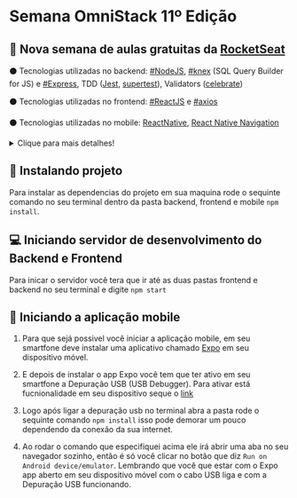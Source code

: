 # Semana OmniStack 11º Edição
## :rocket: Nova semana de aulas gratuitas da [RocketSeat](https://rocketseat.com.br/)
:black_circle: Tecnologias utilizadas no backend: [#NodeJS](https://nodejs.org/en/), [#knex](http://knexjs.org/) (SQL Query Builder for JS) e [#Express](https://expressjs.com/pt-br/), TDD ([Jest](https://jestjs.io/pt-BR/), [supertest](https://github.com/visionmedia/supertest)), Validators ([celebrate](https://github.com/arb/celebrate))

:black_circle: Tecnologias utilizadas no frontend: [#ReactJS](https://pt-br.reactjs.org/) e [#axios](https://www.npmjs.com/package/axios)

:black_circle: Tecnologias utilizadas no mobile: [ReactNative](https://reactnative.dev/), [React Native Navigation](https://reactnavigation.org/)

<details>
  <summary>Clique para mais detalhes!</summary>
  
  ## Back-end dependecies
  ### :large_blue_diamond: Saved Dependecies:
    1.  celebrate": ^12.0.1
    2.  cors: ^2.8.5
    3.  cross-env: ^7.0.2
    4.  express: ^4.17.1
    5.  knex: ^0.20.13
    6.  sqlite3: ^4.1.1
  ### :large_orange_diamond: Development Dependencies
    1. jest: ^25.2.3
    2. nodemon: ^2.0.2
    3. supertest: ^4.0.2
 ## Front-end dependencies
 ### :large_blue_diamond: Saved Dependecies
    1. @testing-library/jest-dom: ^4.2.4
    2. @testing-library/react: ^9.3.2
    3. @testing-library/user-event: ^7.1.2
    4. axios: ^0.19.2
    5. react: ^16.13.1
    6. react-dom: ^16.13.1
    7. react-icons: ^3.9.0
    8. react-router-dom: ^5.1.2
    9. react-scripts: 3.4.1
 ## Mobile Dependencies
 ### :large_blue_diamond: Saved Dependencies
    @react-native-community/masked-view: 0.1.5
    @react-navigation/native: ^5.1.3
    @react-navigation/stack": ^5.2.7
    axios: ^0.19.2
    expo: ~36.0.0
    expo-constants: ^9.0.0
    expo-mail-composer: ~8.0.0
    intl: ^1.2.5
    react: ~16.9.0
    react-dom: ~16.9.0
    react-native: https://github.com/expo/react-native/archive/sdk-36.0.0.tar.gz
    react-native-gesture-handler: ~1.5.0
    react-native-reanimated: ~1.4.0
    react-native-safe-area-context: 0.6.0
    react-native-screens: 2.0.0-alpha.12
    react-native-web: ~0.11.7
 ### :large_orange_diamond: Development Dependencies
    1. @babel/core: ^7.0.0
    2. babel-preset-expo: ~8.0.0
</details>

## :floppy_disk: Instalando projeto
Para instalar as dependencias do projeto em sua maquina rode o sequinte comando no seu terminal dentro da pasta backend, frontend e mobile <code>npm install</code>.
## :computer: Iniciando servidor de desenvolvimento do Backend e Frontend
  Para inicar o servidor você tera que ir até as duas pastas frontend e backend no seu terminal e digite <code>npm start</code>
## :iphone: Iniciando a aplicação mobile
  1. Para que sejá possivel você iniciar a aplicação mobile, em seu smartfone deve instalar uma aplicativo chamado [Expo](https://play.google.com/store/apps/details?id=host.exp.exponent) em seu dispositivo móvel.
  
  2. E depois de instalar o app Expo você tem que ter ativo em seu smartfone a Depuração USB (USB Debugger). Para ativar está fucnionalidade em seu dispositivo seque o [link](https://docs.rocketseat.dev/ambiente-react-native/usb/android)
  
  3. Logo após ligar a depuração usb no terminal abra a pasta rode o sequinte comando <code>npm install</code> isso pode demorar um pouco dependendo da conexão da sua internet.
  
  4. Ao rodar o comando que especifiquei acima ele irá abrir uma aba no seu navegador sozinho, então é só você clicar no botão que diz <code>Run on Android device/emulator</code>. Lembrando que você que estar com o Expo app aberto em seu dispositivo móvel com o cabo USB liga e com a Depuração USB funcionando.



